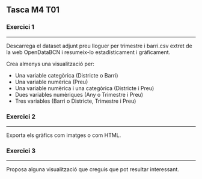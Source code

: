 ## Tasca M4 T01

### Exercici 1
***
Descarrega el dataset adjunt preu lloguer per trimestre i barri.csv extret de la web OpenDataBCN i resumeix-lo estadísticament i gràficament.

Crea almenys una visualització per:

- Una variable categòrica (Districte o Barri)
- Una variable numèrica (Preu)
- Una variable numèrica i una categòrica (Districte i Preu)
- Dues variables numèriques (Any o Trimestre i Preu)
- Tres variables (Barri o Districte, Trimestre i Preu)


### Exercici 2
***
Exporta els gràfics com imatges o com HTML.


### Exercici 3
***
Proposa alguna visualització que creguis que pot resultar interessant.

